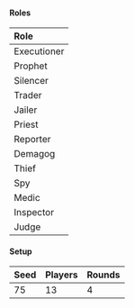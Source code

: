 #### Roles
| Role         |
| :----------- |
| Executioner  |
| Prophet      |
| Silencer     |
| Trader       |
| Jailer       |
| Priest       |
| Reporter     |
| Demagog      |
| Thief        |
| Spy          |
| Medic        |
| Inspector    |
| Judge        |

#### Setup
| Seed | Players | Rounds  |
| :----| :-------| :------ |
| 75   | 13      | 4       |